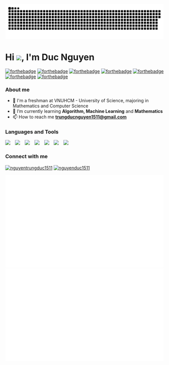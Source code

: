 <div width="100%" align="center">

![snakeeeeeee gif](https://github.com/ducnguyen1511/ducnguyen1511/blob/output/github-contribution-grid-snake.svg)
  
<div width="100%" align="left">
<h1>Hi  <img src="https://c.tenor.com/ShTnSrVLePQAAAAi/capoo-bugcat.gif" width="60" />, I'm Duc Nguyen </h1>
  
  [![forthebadge](https://forthebadge.com/images/badges/0-percent-optimized.svg)](https://forthebadge.com)
  [![forthebadge](https://forthebadge.com/images/badges/contains-tasty-spaghetti-code.svg)](https://forthebadge.com)
  [![forthebadge](https://forthebadge.com/images/badges/ctrl-c-ctrl-v.svg)](https://forthebadge.com)
  [![forthebadge](https://forthebadge.com/images/badges/fixed-bugs.svg)](https://forthebadge.com)
  [![forthebadge](https://forthebadge.com/images/badges/makes-people-smile.svg)](https://forthebadge.com)
  [![forthebadge](https://forthebadge.com/images/badges/not-a-bug-a-feature.svg)](https://forthebadge.com)
  [![forthebadge](https://forthebadge.com/images/badges/powered-by-coffee.svg)](https://forthebadge.com)
  
  
  <h3>About me</h3>
  
- 🏫 I'm a freshman at VNUHCM - University of Science, majoring in Mathematics and Computer Science
- 🌱 I’m currently learning **Algorithm, Machine Learning** and **Mathematics**
- 📫 How to reach me **trungducnguyen1511@gmail.com**

<h3 align="left">Languages and Tools</h3>
<p align="left">  
    <img src="https://img.shields.io/badge/c++-%2300599C.svg?style=for-the-badge&logo=c%2B%2B&logoColor=white"/>  &ensp;    
    <img src="https://img.shields.io/badge/python-3670A0?style=for-the-badge&logo=python&logoColor=ffdd54"/>  &ensp; 
    <img src="https://img.shields.io/badge/Haskell-5D4F85?style=for-the-badge&logo=haskell&logoColor=white"/> &ensp;
    <img src="https://img.shields.io/badge/javascript-%23323330.svg?style=for-the-badge&logo=javascript&logoColor=%23F7DF1E"/> &ensp;
<!--     <img src="https://img.shields.io/badge/go-%2300ADD8.svg?style=for-the-badge&logo=go&logoColor=white"/> &ensp; -->
<!--     <img src="https://img.shields.io/badge/-Julia-9558B2?style=for-the-badge&logo=julia&logoColor=white"/> &ensp; -->
    <img src="https://img.shields.io/badge/NeoVim-%2357A143.svg?&style=for-the-badge&logo=neovim&logoColor=white"/>  &ensp;    
    <img src="https://img.shields.io/badge/latex-%23008080.svg?style=for-the-badge&logo=latex&logoColor=white"/>  &ensp;
<!--     <img src="https://img.shields.io/badge/Aseprite-FFFFFF?style=for-the-badge&logo=Aseprite&logoColor=#7D929E"/> &ensp; -->
<!--     <img src="https://img.shields.io/badge/Krita-203759?style=for-the-badge&logo=krita&logoColor=EEF37B"/>  &ensp; -->
    <img src="https://img.shields.io/badge/figma-%23F24E1E.svg?style=for-the-badge&logo=figma&logoColor=white"/>
</p>

<h3>Connect with me</h3>
<p>
  <a href="https://linkedin.com/in/nguyentrungduc1511" target="blank"><img align="center" src="https://raw.githubusercontent.com/rahuldkjain/github-profile-readme-generator/master/src/images/icons/Social/linked-in-alt.svg" alt="nguyentrungduc1511" height="30" width="40" /></a>
  <a href="https://fb.com/nguyenduc1511" target="blank"><img align="center" src="https://raw.githubusercontent.com/rahuldkjain/github-profile-readme-generator/master/src/images/icons/Social/facebook.svg" alt="nguyenduc1511" height="30" width="40" /></a>
</p>

<p align="center">
  <img src="https://github.com/ngntrgduc/github-stats/blob/master/generated/overview.svg">
  <img src="https://github.com/ngntrgduc/github-stats/blob/master/generated/languages.svg">
</p>
